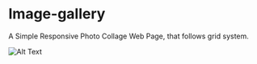 # Image-gallery
 A Simple Responsive Photo Collage Web Page, that follows grid system.
 
![Alt Text](https://media.giphy.com/media/yEDs7Rwr70Pb4ONEfm/giphy.gif)
